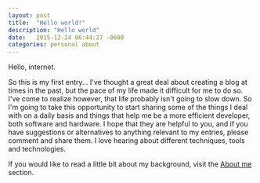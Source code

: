 ```yaml
---
layout: post
title:  "Hello world!"
description: "Hello world"
date:   2015-12-24 06:44:27 -0600
categories: personal about
---
```

Hello, internet.

So this is my first entry... I've thought a great deal about creating a blog at times in the past, but the pace of my life made it difficult for me to do so. I've come to realize however, that life probably isn't going to slow down. So I'm going to take this opportunity to start sharing some of the things I deal with on a daily basis and things that help me be a more efficient developer, both software and hardware. I hope that they are helpful to you, and if you have suggestions or alternatives to anything relevant to my entries, please comment and share them. I love hearing about different techniques, tools and technologies.

If you would like to read a little bit about my background, visit the [About me](/about) section.
